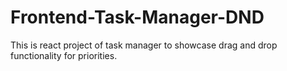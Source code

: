 # Frontend-Task-Manager-DND

This is react project of task manager to showcase drag and drop functionality for priorities.
